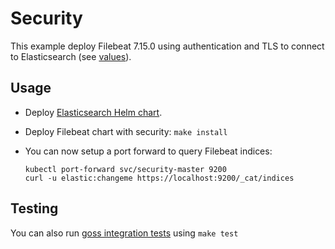 # Security

This example deploy Filebeat 7.15.0 using authentication and TLS to connect to
Elasticsearch (see [values][]).


## Usage

* Deploy [Elasticsearch Helm chart][].

* Deploy Filebeat chart with security: `make install`

* You can now setup a port forward to query Filebeat indices:

  ```
  kubectl port-forward svc/security-master 9200
  curl -u elastic:changeme https://localhost:9200/_cat/indices
  ```


## Testing

You can also run [goss integration tests][] using `make test`


[elasticsearch helm chart]: https://github.com/elastic/helm-charts/tree/7.15/elasticsearch/examples/security/
[goss integration tests]: https://github.com/elastic/helm-charts/tree/7.15/filebeat/examples/security/test/goss.yaml
[values]: https://github.com/elastic/helm-charts/tree/7.15/filebeat/examples/security/values.yaml
